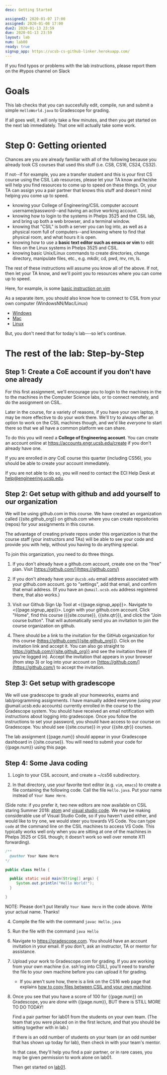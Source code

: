 ```yaml
---
desc: Getting Started

assigned2: 2020-01-07 17:00
assigned: 2020-01-08 17:00
due2: 2020-01-13 23:59
due: 2020-01-13 23:59
layout: lab
num: lab00
ready: true
signup_app: https://ucsb-cs-github-linker.herokuapp.com/
---
```


If you find typos or problems with the lab instructions, please report
them on the #typos channel on Slack

# Goals

This lab checks that you can succesfully edit, compile, run and submit a simple
`HelloWorld.java` to Gradescope for grading.

If all goes well, it will only take a few minutes, and then you get
started on the next lab immediately.  That one will actually take some
work.


Step 0: Getting oriented
========================

Chances are you are already familiar with all of the following because
you already took CS courses that used this stuff (i.e. CS8, CS16,
CS24, CS32).

If not--if for example, you are a transfer student and this is your first 
CS course using the CSIL Lab resources, please let your TA know and he/she 
will help you find resources to come up to speed on these things. Or, your 
TA can assign you a pair partner that knows this stuff and doesn't mind 
helping you come up to speed.

-   knowing your College of Engineering/CSIL computer account username/password--and having an active working account.
-   knowing how to login to the systems in Phelps 3525 and the CSIL lab, and bring up both a web browser, and a terminal window.
-   knowing that "CSIL" is both a server you can log into, as well as a physical room full of computers--and knowing where to find that physical room, and what hours it is open.
-   knowing how to use a **basic text editor such as emacs or vim** to edit files on the Linux systems in Phelps 3525 and CSIL.
-   knowing basic Unix/Linux commands to create directories, change directory, manipulate files, etc., e.g. mkdir, cd, pwd, mv, rm, ls.

The rest of these instructions will assume you know all of the
above. If not, then let your TA know, and we'll point you to resources
where you can come up to speed.

Here, for example, is some [basic instruction on vim](https://ucsb-cs56.github.io/topics/vim)

As a separate item, you should also know how to connect to CSIL from your own computer (WindowsNN/Mac/Linux)

* [Windows](https://ucsb-cs56.github.io/topics/csil_via_ssh_from_windows/)
* [Mac](https://ucsb-cs56.github.io/topics/csil_via_ssh_from_macos/)
* [Linux](https://ucsb-cs56.github.io/topics/csil_via_ssh_from_linux/)

But, you don't need that for today's lab---so let's continue.

The rest of the lab: Step-by-Step
=================================

## Step 1: Create a CoE account if you don't have one already

For this first assignment, we'll encourage you to login to the machines in the
to the machines in the Computer Science labs, or to connect
remotely, and do the assignment on CSIL.

Later in the course, for a variety of reasons, if you have your own laptop, it
may be more effective to do your work there.   We'll try to always offer an option
to work on the CSIL machines though, and we'd like *everyone* to start there so that
we all have a common platform we can share.

To do this you will need a **College of Engineering
account**. You can create an account online at
<https://accounts.engr.ucsb.edu/create> if you don't already have one.

If you are enrolled in <i>any</i> CoE course this quarter (including CS56), you
should be able to create your account immediately.

If you are not able to do so, you will need to contact the ECI Help Desk at <a href="mailto:help@engineering.ucsb.edu">help@engineering.ucsb.edu</a>.

## Step 2: Get setup with github and add yourself to our organization

We will be using github.com in this course. We have created an
organization called {{site.github_org}} on github.com where you can
create repositories (repos) for your assignments in this course.

The advantage of creating private repos under this organization is
that the course staff (your instructors and TAs) will be able to see
your code and provide you with help, without you having to do anything
special.

To join this organization, you need to do three things.

1. If you don't already have a github.com account, create one on the
"free" plan. Visit [https://github.com/](https://github.com/)

2. If you don't already have your `@ucsb.edu` email address
associated with your github.com account. go to "settings", add that
email, and confirm that email address.  (If you have an `@umail.ucsb.edu` address registered there, that also works.)

3. Visit our Github Sign Up Tool at <{{page.signup_app}}>.   Navigate to <{{page.signup_app}}>.  Login with your github.com account. Click "Home", find this course ({{site.course}}, {{site.qtr}}), and click the "Join course button".   That will automatically send you an invitation to join the course organization on github.

4. There should be a link to the invitation for the GitHub organization for this course (<https://github.com/{{site.github_org}}>). Click on the invitation link and accept it. You can also go straight to <https://github.com/{{site.github_org}}> and see the invitation there (if you're logged in). Accept the invitation that appears in your browser (from step 3) or log into your account on [https://github.com/](https://github.com/) to accept the invitation.

## Step 3: Get setup with gradescope

We will use gradescope to grade all your homeworks, exams and lab/programming assignments. I have manually added everyone (using your @umail.ucsb.edu accounts) currently enrolled in the course to the Gradescope system. You should have received an email notification with instructions about logging into gradescope. Once you follow the instructions to set your password, you should have access to our course on Gradescope. You should see {{site.course}} in your {{site.qtr}} courses.

The lab assignment {{page.num}} should appear in your Gradescope dashboard in {{site.course}}. You will need to submit your code for {{page.num}} using this page.

## Step 4: Some Java coding

1.   Login to your CSIL account, and create a ~/cs56 subdirectory.

2.   In that directory, use your favorite text editor (e.g. `vim`, `emacs`) to create a file containing
   the following code.  Call the file `Hello.java`.  Put your name instead of `Your Name Here`.

   (Side note: if you prefer it, two new editors are now available on CSIL staring Summer 2018: [atom](https://ucsb-cs16.github.io/topics/atom/) and [visual studio code](https://ucsb-cs16.github.io/topics/code/).  We may be making considerable use of Visual Studio Code, so if you haven't used either, and would like to try one, we would steer you towards VS Code.  You can type `code` at the command line on the CSIL machines to access VS Code.  This typically works well only when you are sitting at one of the machines in Phelps 3525 or CSIL though; it doesn't work so well over remote X11 forwarding).

   ```java
   /**
     @author Your Name Here
   */

   public class Hello {

     public static void main(String[] args) {
        System.out.println("Hello World!");
     }

   }
   ```

   NOTE: Please don't put literally `Your Name Here` in the code above.  Write your actual name.  Thanks!

   4. Compile the file with the command `javac Hello.java`

   5. Run the file with the command `java Hello`

   6. Navigate to <https://gradescope.com>.   You should have an account invitation in your email.  If you don't, ask an instructor, TA or mentor for assistance.

   7. Upload your work to Gradescope.com for grading.    If you are working from your own machine (i.e. ssh'ing into CSIL), you'll need to transfer the file to your own machine before you can upload it for grading.    
      * If you aren't sure how, there is a link on the CS16 web page that explains [how to copy files between CSIL and your own machine](https://ucsb-cs16.github.io/topics/csil_copying_files/).

   8. Once you see that you have a score of 100 for {{page.num}} on Gradescope, you are *done* with {{page.num}}, BUT there is STILL MORE TO DO TODAY!

      Find a pair partner for lab01 from the students on your own team.
      (The team that you were placed on in the first lecture, and that
      you should be sitting together with in lab.)

      If there is an odd number of students on your team (or an odd number
      that has shown up today for lab), then check in with your team's mentor.

      In that case, they'll help you find a pair partner, or in rare cases,
      you may be given permission to work alone on lab01.

      Then get started on [lab01](/w20/lab/lab01/).

